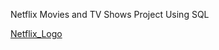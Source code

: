 Netflix Movies and TV Shows Project Using SQL 

[Netflix_Logo](https://github.com/NabinM31/Netflix_SQL_Project/blob/main/logo.png)
